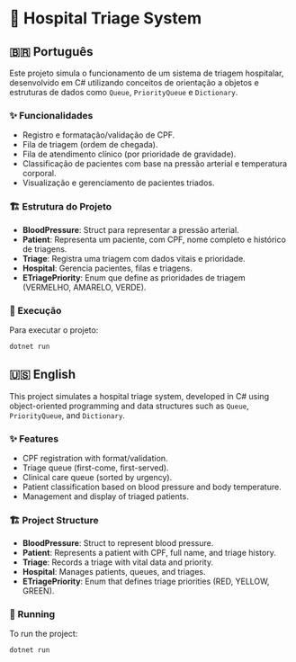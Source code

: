 # 🏥 Hospital Triage System

## 🇧🇷 Português

Este projeto simula o funcionamento de um sistema de triagem hospitalar, desenvolvido em C# utilizando conceitos de orientação a objetos e estruturas de dados como `Queue`, `PriorityQueue` e `Dictionary`.

### ✨ Funcionalidades
- Registro e formatação/validação de CPF.
- Fila de triagem (ordem de chegada).
- Fila de atendimento clínico (por prioridade de gravidade).
- Classificação de pacientes com base na pressão arterial e temperatura corporal.
- Visualização e gerenciamento de pacientes triados.

### 🏗️ Estrutura do Projeto
- **BloodPressure**: Struct para representar a pressão arterial.
- **Patient**: Representa um paciente, com CPF, nome completo e histórico de triagens.
- **Triage**: Registra uma triagem com dados vitais e prioridade.
- **Hospital**: Gerencia pacientes, filas e triagens.
- **ETriagePriority**: Enum que define as prioridades de triagem (VERMELHO, AMARELO, VERDE).

### 🚀 Execução
Para executar o projeto:
```bash
dotnet run
```

## 🇺🇸 English

This project simulates a hospital triage system, developed in C# using object-oriented programming and data structures such as `Queue`, `PriorityQueue`, and `Dictionary`.

### ✨ Features
- CPF registration with format/validation.
- Triage queue (first-come, first-served).
- Clinical care queue (sorted by urgency).
- Patient classification based on blood pressure and body temperature.
- Management and display of triaged patients.

### 🏗️ Project Structure
- **BloodPressure**: Struct to represent blood pressure.
- **Patient**: Represents a patient with CPF, full name, and triage history.
- **Triage**: Records a triage with vital data and priority.
- **Hospital**: Manages patients, queues, and triages.
- **ETriagePriority**: Enum that defines triage priorities (RED, YELLOW, GREEN).

### 🚀 Running
To run the project:
```bash
dotnet run
```